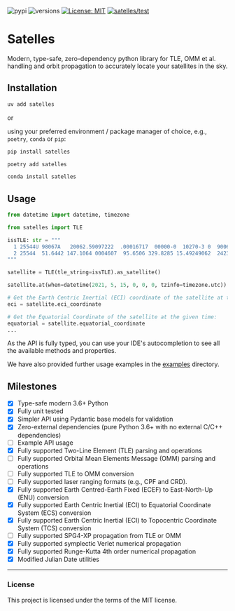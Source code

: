 ![pypi](https://img.shields.io/pypi/v/satelles.svg)
![versions](https://img.shields.io/pypi/pyversions/satelles.svg)
[![License: MIT](https://img.shields.io/badge/License-MIT-blue.svg)](https://opensource.org/licenses/MIT)
[![satelles/test](https://github.com/michealroberts/satelles/actions/workflows/test.yml/badge.svg)](https://github.com/michealroberts/satelles/actions/workflows/test.yml)

# Satelles

Modern, type-safe, zero-dependency python library for TLE, OMM et al. handling and orbit propagation to accurately locate your satellites in the sky.

## Installation

```bash
uv add satelles
```

or

using your preferred environment / package manager of choice, e.g., `poetry`, `conda` or `pip`:

```bash
pip install satelles
```

```bash
poetry add satelles
```

```bash
conda install satelles
```

## Usage

```python
from datetime import datetime, timezone

from satelles import TLE

issTLE: str = """        
  1 25544U 98067A   20062.59097222  .00016717  00000-0  10270-3 0  9006
  2 25544  51.6442 147.1064 0004607  95.6506 329.8285 15.49249062  2423
"""

satellite = TLE(tle_string=issTLE).as_satellite()

satellite.at(when=datetime(2021, 5, 15, 0, 0, 0, tzinfo=timezone.utc))

# Get the Earth Centric Inertial (ECI) coordinate of the satellite at the given time:
eci = satellite.eci_coordinate

# Get the Equatorial Coordinate of the satellite at the given time:
equatorial = satellite.equatorial_coordinate
...
```

As the API is fully typed, you can use your IDE's autocompletion to see all the available methods and properties.

We have also provided further usage examples in the [examples](./examples) directory.

## Milestones

- [X] Type-safe modern 3.6+ Python
- [X] Fully unit tested
- [X] Simpler API using Pydantic base models for validation
- [X] Zero-external dependencies (pure Python 3.6+ with no external C/C++ dependencies)
- [ ] Example API usage
- [X] Fully supported Two-Line Element (TLE) parsing and operations
- [ ] Fully supported Orbital Mean Elements Message (OMM) parsing and operations
- [ ] Fully supported TLE to OMM conversion
- [ ] Fully supported laser ranging formats (e.g., CPF and CRD).
- [X] Fully supported Earth Centred-Earth Fixed (ECEF) to East-North-Up (ENU) conversion
- [X] Fully supported Earth Centric Inertial (ECI) to Equatorial Coordinate System (ECS) conversion
- [X] Fully supported Earth Centric Inertial (ECI) to Topocentric Coordinate System (TCS) conversion
- [ ] Fully supported SPG4-XP propagation from TLE or OMM
- [X] Fully supported symplectic Verlet numerical propagation
- [X] Fully supported Runge-Kutta 4th order numerical propagation
- [X] Modified Julian Date utilities

---

### License

This project is licensed under the terms of the MIT license.
